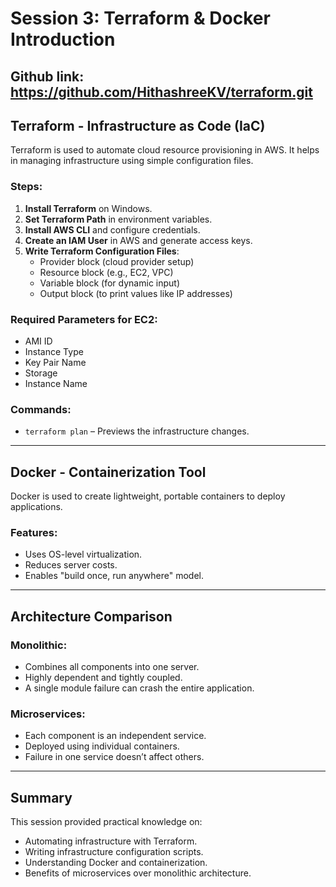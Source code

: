 # Session 3: Terraform & Docker Introduction

## Github link: https://github.com/HithashreeKV/terraform.git

## Terraform - Infrastructure as Code (IaC)

Terraform is used to automate cloud resource provisioning in AWS. It helps in managing infrastructure using simple configuration files.

### Steps:
1. **Install Terraform** on Windows.
2. **Set Terraform Path** in environment variables.
3. **Install AWS CLI** and configure credentials.
4. **Create an IAM User** in AWS and generate access keys.
5. **Write Terraform Configuration Files**:
   - Provider block (cloud provider setup)
   - Resource block (e.g., EC2, VPC)
   - Variable block (for dynamic input)
   - Output block (to print values like IP addresses)

### Required Parameters for EC2:
- AMI ID
- Instance Type
- Key Pair Name
- Storage
- Instance Name

### Commands:
- `terraform plan` – Previews the infrastructure changes.

---

## Docker - Containerization Tool

Docker is used to create lightweight, portable containers to deploy applications.

### Features:
- Uses OS-level virtualization.
- Reduces server costs.
- Enables "build once, run anywhere" model.

---

## Architecture Comparison

### Monolithic:
- Combines all components into one server.
- Highly dependent and tightly coupled.
- A single module failure can crash the entire application.

### Microservices:
- Each component is an independent service.
- Deployed using individual containers.
- Failure in one service doesn’t affect others.

---

## Summary

This session provided practical knowledge on:
- Automating infrastructure with Terraform.
- Writing infrastructure configuration scripts.
- Understanding Docker and containerization.
- Benefits of microservices over monolithic architecture.

